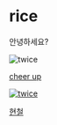 # rice

안녕하세요?

![twice](http://image.fmkorea.com/files/attach/new/20160711/486616/143682650/410609116/0876c24c0f5b3a9d013cfacaf93359c0.jpg)

[cheer up](https://www.youtube.com/watch?v=c7rCyll5AeY&list=RDc7rCyll5AeY&index=1)

[![twice](http://image.fmkorea.com/files/attach/new/20160711/486616/143682650/410609116/0876c24c0f5b3a9d013cfacaf93359c0.jpg)](https://www.youtube.com/watch?v=c7rCyll5AeY&list=RDc7rCyll5AeY&index=1)

[현철](http://naver.me/xbDoL6UX)
